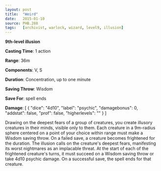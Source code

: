 ```yaml
---
layout: post
title:  "Weird"
date:   2015-01-10
source: PHB.288
tags:   [archivist, warlock, wizard, level9, illusion]
---
```


**9th-level illusion**

**Casting Time**: 1 action

**Range**: 36m

**Components**: V, S

**Duration**: Concentration, up to one minute

**Saving Throw**: Wisdom

**Save For**: spell ends

**Damage**: [ { "dice": "4d10", "label": "psychic", "damagebonus": 0, "addstat": false, "prof": false, "higherlevels": "" } ]

Drawing on the deepest fears of a group of creatures, you create illusory creatures in their minds, visible only to them. Each creature in a 9m-radius sphere centered on a point of your choice within range must make a Wisdom saving throw. On a failed save, a creature becomes frightened for the duration. The illusion calls on the creature's deepest fears, manifesting its worst nightmares as an implacable threat. At the start of each of the frightened creature's turns, it must succeed on a Wisdom saving throw or take 4d10 psychic damage. On a successful save, the spell ends for that creature.
